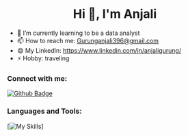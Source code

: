 <h1 align="center">Hi 👋, I'm Anjali </h1>

- 🌱 I’m currently learning to be a data analyst
- 📫 How to reach me: Gurunganjali396@gmail.com
- 😄 My LinkedIn: https://www.linkedin.com/in/anjaligurung/
- ⚡ Hobby: traveling
  
### Connect with me:
<div id="badges">
  <a href="https://github.com/Anjaligrg">
    <img src="https://img.shields.io/badge/Github-white?style=for-the-badge&logo=Github&logoColor=black" alt="Github Badge"/>
  </a>
</div>

### Languages and Tools:
[![My Skills](https://skillicons.dev/icons?i=python,Excel,sqL,github,git,Tableau)]
